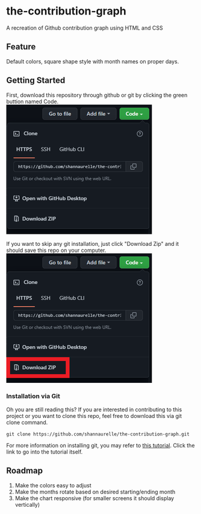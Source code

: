 # the-contribution-graph
A recreation of Github contribution graph using HTML and CSS
## Feature
Default colors, square shape style with month names on proper days. 
## Getting Started
First, download this repository through github or git by clicking the green buttion named Code.
![this is an image showing the green button named code, click it to see this panel](https://github.com/shannaurelle/the-contribution-graph/blob/8af518b104d9667eca9cde0bef22f0d3a395e518/github-option.PNG)

If you want to skip any git installation, just click "Download Zip" and it should save this repo on your computer.
![this is an image boxing the download link button using a red square](https://github.com/shannaurelle/the-contribution-graph/blob/8ed3df2f6adb62ffc8afa2e8fd141e869f70a34c/github-download-zip.png)

### Installation via Git
Oh you are still reading this? If you are interested in contributing to this project or you want to clone this repo, feel free to download this via git clone command.
```
git clone https://github.com/shannaurelle/the-contribution-graph.git
```
For more information on installing git, you may refer to [this tutorial](https://product.hubspot.com/blog/git-and-github-tutorial-for-beginners). Click the link to go into the tutorial itself.
## Roadmap
1. Make the colors easy to adjust
2. Make the months rotate based on desired starting/ending month
3. Make the chart responsive (for smaller screens it should display vertically)
